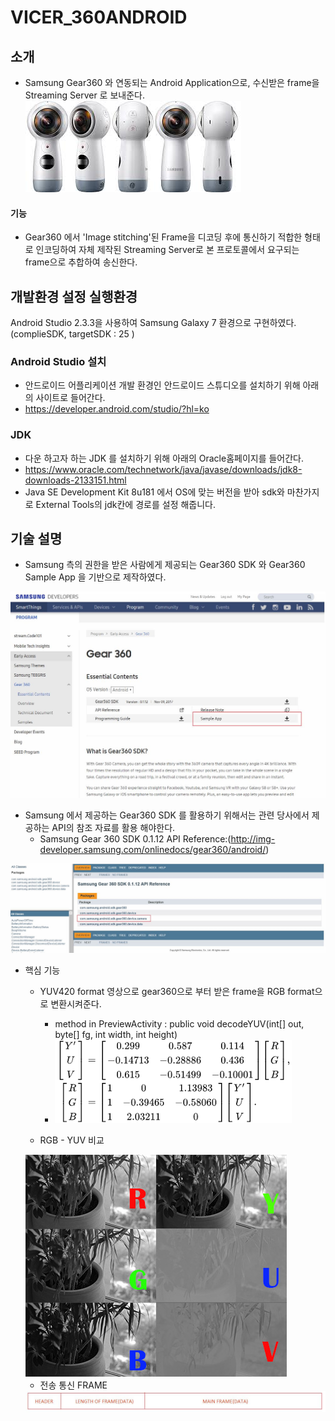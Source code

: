 # VICER_360ANDROID

## 소개
* Samsung Gear360 와 연동되는 Android Application으로, 수신받은 frame을 Streaming Server 로 보내준다.<br>
      <img src="./img/gear360.jpg">

#### 기능
* Gear360 에서 'Image stitching'된 Frame을 디코딩 후에 통신하기 적합한 형태로 인코딩하여 자체 제작된 Streaming Server로 본 프로토콜에서 요구되는 frame으로 추합하여 송신한다.

## 개발환경 설정 실행환경
Android Studio 2.3.3을 사용하여 Samsung Galaxy 7 환경으로 구현하였다. (complieSDK, targetSDK : 25 )

### Android Studio 설치
* 안드로이드 어플리케이션 개발 환경인 안드로이드 스튜디오를 설치하기 위해 아래의 사이트로 들어간다.
* https://developer.android.com/studio/?hl=ko

### JDK
* 다운 하고자 하는 JDK 를 설치하기 위해 아래의 Oracle홈페이지를 들어간다.
* https://www.oracle.com/technetwork/java/javase/downloads/jdk8-downloads-2133151.html
* Java SE Development Kit 8u181 에서 OS에 맞는 버전을 받아 sdk와 마찬가지로 External Tools의 jdk칸에 경로를 설정 해줍니다.


## 기술 설명
* Samsung 측의 권한을 받은 사람에게 제공되는 Gear360 SDK 와 Gear360 Sample App 을 기반으로 제작하였다.
<img src="./img/gear360_sampleApp.JPG">

* Samsung 에서 제공하는 Gear360 SDK 를 활용하기 위해서는 관련 당사에서 제공하는 API의 참조 자료를 활용 해야한다. 
   * Samsung Gear 360 SDK 0.1.12 API Reference:(http://img-developer.samsung.com/onlinedocs/gear360/android/)
<img src="./img/gear360_apiRef.JPG">

* 핵심 기능
   * YUV420 format 영상으로 gear360으로 부터 받은 frame을 RGB format으로 변환시켜준다.
      * method in PreviewActivity : public void decodeYUV(int[] out, byte[] fg, int width, int height)
      * <img src="./img/yuv_rpg_matrix.png">
  
   * RGB - YUV 비교
   <img src="./img/YUV_RGB.jpg">
   
   * 전송 통신 FRAME
   <img src="./img/fream_struct.JPG">
   
